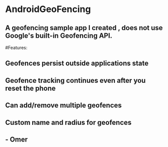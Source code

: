 # AndroidGeoFencing
## A geofencing sample app I created , does not use Google's built-in Geofencing API.

#Features:
## Geofences persist outside applications state
## Geofence tracking continues even after you reset the phone
## Can add/remove multiple geofences
## Custom name and radius for geofences

## - Omer

